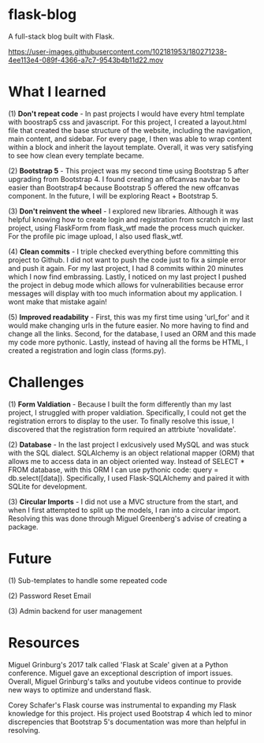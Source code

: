 # flask-blog
A full-stack blog built with Flask.

https://user-images.githubusercontent.com/102181953/180271238-4ee113e4-089f-4366-a7c7-9543b4b11d22.mov

# What I learned

(1) **Don't repeat code** - In past projects I would have every html template with boostrap5 css and javascript. For this project, I created a layout.html file that created the base structure of the website, including the navigation, main content, and sidebar. For every page, I then was able to wrap content within a block and inherit the layout template. Overall, it was very satisfying to see how clean every template became.

(2) **Bootstrap 5** - This project was my second time using Bootstrap 5 after upgrading from Bootstrap 4. I found creating an offcanvas navbar to be easier than Bootstrap4 because Bootstrap 5 offered the new offcanvas component. In the future, I will be exploring React + Bootstrap 5.

(3) **Don't reinvent the wheel** - I explored new libraries. Although it was helpful knowing how to create login and registration from scratch in my last project, using FlaskForm from flask_wtf made the process much quicker. For the profile pic image upload, I also used flask_wtf.

(4) **Clean commits** - I triple checked everything before committing this project to Github. I did not want to push the code just to fix a simple error and push it again. For my last project, I had 8 commits within 20 minutes which I now find embrassing. Lastly, I noticed on my last project I pushed the project in debug mode which allows for vulnerabilities because error messages will display with too much information about my application. I wont make that mistake again!

(5) **Improved readability** - First, this was my first time using 'url_for' and it would make changing urls in the future easier. No more having to find and change all the links. Second, for the database, I used an ORM and this made my code more pythonic. Lastly, instead of having all the forms be HTML, I created a registration and login class (forms.py).

# Challenges

(1) **Form Valdiation** - Because I built the form differently than my last project, I struggled with proper valdiation. Specifically, I could not get the registration errors to display to the user. To finally resolve this issue, I discovered that the registration form required an attrbiute 'novalidate'. 

(2) **Database** - In the last project I exlcusively used MySQL and was stuck with the SQL dialect. SQLAlchemy is an object relational mapper (ORM) that allows me to access data in an object oriented way. Instead of SELECT * FROM database, with this ORM I can use pythonic code: query = db.select([data]). Specifically, I used Flask-SQLAlchemy and paired it with SQLite for development.

(3) **Circular Imports** - I did not use a MVC structure from the start, and when I first attempted to split up the models, I ran into a circular import. Resolving this was done through Miguel Greenberg's advise of creating a package. 

# Future

(1) Sub-templates to handle some repeated code

(2) Password Reset Email

(3) Admin backend for user management


# Resources

Miguel Grinburg's 2017 talk called 'Flask at Scale' given at a Python conference. Miguel gave an exceptional description of import issues. Overall, Miguel Grinburg's talks and youtube videos continue to provide new ways to optimize and understand flask.

Corey Schafer's Flask course was instrumental to expanding my Flask knowledge for this project. His project used Bootstrap 4 which led to minor discrepencies that Bootstrap 5's documentation was more than helpful in resolving.  

